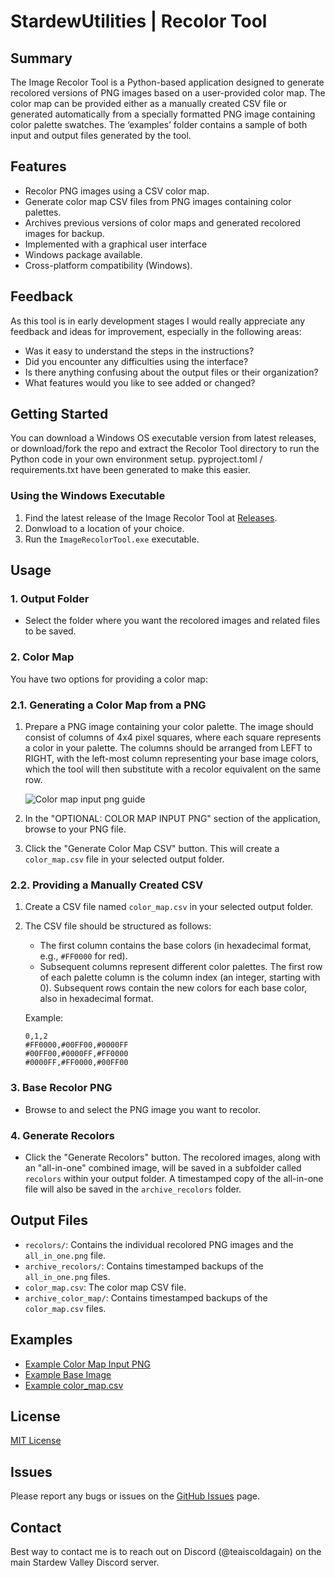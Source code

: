 # StardewUtilities | Recolor Tool #

## Summary

The Image Recolor Tool is a Python-based application designed to generate recolored versions of PNG images based on a user-provided color map. The color map can be provided either as a manually created CSV file or generated automatically from a specially formatted PNG image containing color palette swatches. The ‘examples’ folder contains a sample of both input and output files generated by the tool.

## Features

- Recolor PNG images using a CSV color map.
- Generate color map CSV files from PNG images containing color palettes.
- Archives previous versions of color maps and generated recolored images for backup.
- Implemented with a graphical user interface
- Windows package available.
- Cross-platform compatibility (Windows).

## Feedback

As this tool is in early development stages I would really appreciate any feedback and ideas for improvement, especially in the following areas:

- Was it easy to understand the steps in the instructions?
- Did you encounter any difficulties using the interface?
- Is there anything confusing about the output files or their organization?
- What features would you like to see added or changed?

## Getting Started

You can download a Windows OS executable version from latest releases, or download/fork the repo and extract the Recolor Tool directory to run the Python code in your own environment setup. pyproject.toml / requirements.txt have been generated to make this easier.

### Using the Windows Executable

1. Find the latest release of the Image Recolor Tool at [Releases](https://github.com/Teaiscoldagain/StardewUtilities/releases). 
2. Donwload to a location of your choice.
3. Run the `ImageRecolorTool.exe` executable.

## Usage

### 1. Output Folder

- Select the folder where you want the recolored images and related files to be saved.

### 2. Color Map

You have two options for providing a color map:

### 2.1. Generating a Color Map from a PNG

1. Prepare a PNG image containing your color palette. The image should consist of columns of 4x4 pixel squares, where each square represents a color in your palette. The columns should be arranged from LEFT to RIGHT, with the left-most column representing your base image colors, which the tool will then substitute with a recolor equivalent on the same row.

    ![Color map input png guide](https://file.garden/Zs9EmlqO7HRDxNhn/tica.github/github_recolor_tool_v1.png "Map input png guide")
    
2. In the "OPTIONAL: COLOR MAP INPUT PNG" section of the application, browse to your PNG file.
3. Click the "Generate Color Map CSV" button. This will create a `color_map.csv` file in your selected output folder.

### 2.2. Providing a Manually Created CSV

1. Create a CSV file named `color_map.csv` in your selected output folder.
2. The CSV file should be structured as follows:
    - The first column contains the base colors (in hexadecimal format, e.g., `#FF0000` for red).
    - Subsequent columns represent different color palettes. The first row of each palette column is the column index (an integer, starting with 0). Subsequent rows contain the new colors for each base color, also in hexadecimal format.
    
    Example:
    
    ```
    0,1,2
    #FF0000,#00FF00,#0000FF
    #00FF00,#0000FF,#FF0000
    #0000FF,#FF0000,#00FF00
    
    ```
    

### 3. Base Recolor PNG

- Browse to and select the PNG image you want to recolor.

### 4. Generate Recolors

- Click the "Generate Recolors" button. The recolored images, along with an "all-in-one" combined image, will be saved in a subfolder called `recolors` within your output folder. A timestamped copy of the all-in-one file will also be saved in the `archive_recolors` folder.

## Output Files

- `recolors/`: Contains the individual recolored PNG images and the `all_in_one.png` file.
- `archive_recolors/`: Contains timestamped backups of the `all_in_one.png` files.
- `color_map.csv`: The color map CSV file.
- `archive_color_map/`: Contains timestamped backups of the `color_map.csv` files.

## Examples

- [Example Color Map Input PNG](https://file.garden/Zs9EmlqO7HRDxNhn/tica.github/color_map_input_example_v1.png)
- [Example Base Image](https://file.garden/Zs9EmlqO7HRDxNhn/tica.github/base_image_example_v1.png)
- [Example color_map.csv](https://file.garden/Zs9EmlqO7HRDxNhn/tica.github/color_map_example_v1.csv)

## License

[MIT License](https://www.notion.so/LICENSE) 

## Issues

Please report any bugs or issues on the [GitHub Issues](https://github.com/Teaiscoldagain/StardewUtilities/issues) page.

## Contact

Best way to contact me is to reach out on Discord (@teaiscoldagain) on the main Stardew Valley Discord server.
